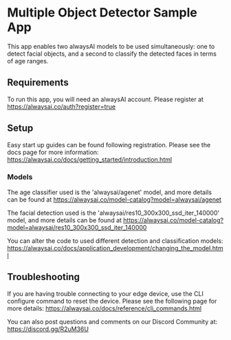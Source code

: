 # Multiple Object Detector Sample App
This app enables two alwaysAI models to be used simultaneously: one to detect facial objects, and a second to classify the detected faces in terms of age ranges. 

## Requirements
To run this app, you will need an alwaysAI account. Please register at https://alwaysai.co/auth?register=true

## Setup
Easy start up guides can be found following registration. Please see the docs page for more information: https://alwaysai.co/docs/getting_started/introduction.html

### Models
The age classifier used is the 'alwaysai/agenet' model, and more details can be found at https://alwaysai.co/model-catalog?model=alwaysai/agenet


The facial detection used is the 'alwaysai/res10_300x300_ssd_iter_140000' model, and more details can be found at https://alwaysai.co/model-catalog?model=alwaysai/res10_300x300_ssd_iter_140000


You can alter the code to used different detection and classification models: https://alwaysai.co/docs/application_development/changing_the_model.html


## Troubleshooting
If you are having trouble connecting to your edge device, use the CLI configure command to reset the device. Please see the following page for more details: https://alwaysai.co/docs/reference/cli_commands.html

You can also post questions and comments on our Discord Community at: https://discord.gg/R2uM36U